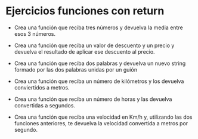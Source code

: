 # Ejercicios funciones con return

- Crea una función que reciba tres números y devuelva la media entre esos 3 números.

- Crea una función que reciba un valor de descuento y un precio y devuelva el resultado de aplicar ese descuento al precio.

- Crea una función que reciba dos palabras y devuelva un nuevo string formado por las dos palabras unidas por un guión

- Crea una función que reciba un número de kilómetros y los devuelva conviertidos a metros.

- Crea una función que reciba un número de horas y las devuelva convertidas a segundos.

- Crea una función que reciba una velocidad en Km/h y, utilizando las dos funciones anteriores, te devuelva la velocidad convertida a metros por segundo.
